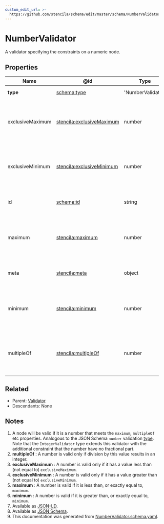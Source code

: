 ```yaml
---
custom_edit_url: >-
  https://github.com/stencila/schema/edit/master/schema/NumberValidator.schema.yaml
---
```


# NumberValidator

A validator specifying the constraints on a numeric node.

## Properties

| Name             | @id                                                                           | Type              | Description                                                               | Inherited from                                |
| ---------------- | ----------------------------------------------------------------------------- | ----------------- | ------------------------------------------------------------------------- | --------------------------------------------- |
| **type**         | [schema:type](https://schema.org/type)                                        | 'NumberValidator' | The name of the type.                                                     | [Entity](../Other/Entity.md)                  |
| exclusiveMaximum | [stencila:exclusiveMaximum](https://schema.stenci.la/exclusiveMaximum.jsonld) | number            | The exclusive upper limit for a numeric node. See note [3](#notes).       | [NumberValidator](../Data/NumberValidator.md) |
| exclusiveMinimum | [stencila:exclusiveMinimum](https://schema.stenci.la/exclusiveMinimum.jsonld) | number            | The exclusive lower limit for a numeric node. See note [4](#notes).       | [NumberValidator](../Data/NumberValidator.md) |
| id               | [schema:id](https://schema.org/id)                                            | string            | The identifier for this item.                                             | [Entity](../Other/Entity.md)                  |
| maximum          | [stencila:maximum](https://schema.stenci.la/maximum.jsonld)                   | number            | The inclusive upper limit for a numeric node. See note [5](#notes).       | [NumberValidator](../Data/NumberValidator.md) |
| meta             | [stencila:meta](https://schema.stenci.la/meta.jsonld)                         | object            | Metadata associated with this item.                                       | [Entity](../Other/Entity.md)                  |
| minimum          | [stencila:minimum](https://schema.stenci.la/minimum.jsonld)                   | number            | The inclusive lower limit for a numeric node. See note [6](#notes).       | [NumberValidator](../Data/NumberValidator.md) |
| multipleOf       | [stencila:multipleOf](https://schema.stenci.la/multipleOf.jsonld)             | number            | A number that a numeric node must be a multiple of. See note [2](#notes). | [NumberValidator](../Data/NumberValidator.md) |

## Related

-   Parent: [Validator](../Data/Validator.md)
-   Descendants: None

## Notes

1.  A node will be valid if it is a number that meets the `maximum`, `multipleOf` etc properties. Analogous to the JSON Schema `number` validation [type](https://json-schema.org/draft/2019-09/json-schema-validation.html#rfc.section.6.1.1). Note that the `IntegerValidator` type extends this validator with the additional constraint that the number have no fractional part.
2.  **multipleOf** : A number is valid only if division by this value results in an integer.
3.  **exclusiveMaximum** : A number is valid only if it has a value less than (not equal to) `exclusiveMaximum`.
4.  **exclusiveMinimum** : A number is valid only if it has a value greater than (not equal to) `exclusiveMinimum`.
5.  **maximum** : A number is valid if it is less than, or exactly equal to, `maximum`.
6.  **minimum** : A number is valid if it is greater than, or exactly equal to, `minimum`.
7.  Available as [JSON-LD](https://schema.stenci.la/NumberValidator.jsonld).
8.  Available as [JSON Schema](https://schema.stenci.la/v1/NumberValidator.schema.json).
9.  This documentation was generated from [NumberValidator.schema.yaml](https://github.com/stencila/schema/blob/master/schema/NumberValidator.schema.yaml).
